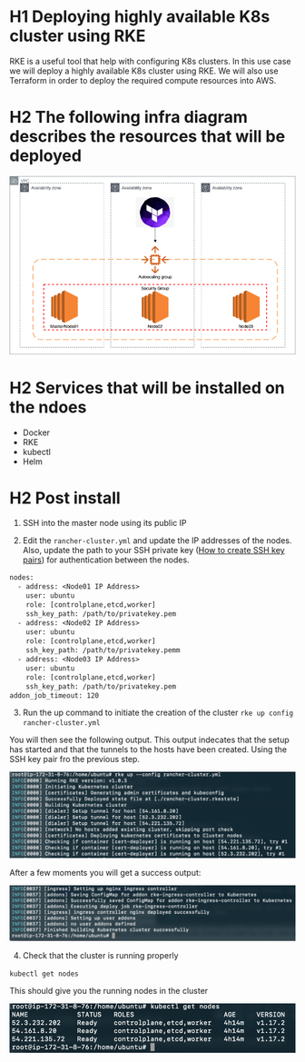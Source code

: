 # H1 Deploying highly available K8s cluster using RKE
RKE is a useful tool that help with configuring K8s clusters. In this use case we will deploy a highly available K8s cluster using RKE.
We will also use Terraform in order to deploy the required compute resources into AWS.

# H2 The following infra diagram describes the resources that will be deployed
![alt text](images/rke-aws.png)

# H2 Services that will be installed on the ndoes
 - Docker
 - RKE
 - kubectl
 - Helm

# H2 Post install

1. SSH into the master node using its public IP

2. Edit the `rancher-cluster.yml` and update the IP addresses of the nodes. Also, update the  path to your SSH private key ([How to create SSH key pairs](https://help.ubuntu.com/community/SSH/OpenSSH/Keys)) for authentication between the nodes.

```
nodes:
  - address: <Node01 IP Address>
    user: ubuntu
    role: [controlplane,etcd,worker]
    ssh_key_path: /path/to/privatekey.pem
  - address: <Node02 IP Address>
    user: ubuntu
    role: [controlplane,etcd,worker]
    ssh_key_path: /path/to/privatekey.pemm
  - address: <Node03 IP Address>
    user: ubuntu
    role: [controlplane,etcd,worker]
    ssh_key_path: /path/to/privatekey.pem
addon_job_timeout: 120
```

3. Run the up command to initiate the creation of the cluster
`rke up config rancher-cluster.yml`

You will then see the following output. This output indecates that the setup has started and that the tunnels to the hosts have been created. Using the SSH key pair fro the previous step.

![alt text](images/tunnel.png)

After a few moments you will get a success output:

![alt text](images/success.png)

4. Check that the cluster is running properly

`kubectl get nodes`

This should give you the running nodes in the cluster

![alt text](images/kubectl.png)
